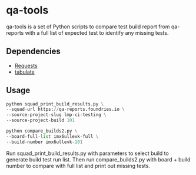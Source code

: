# qa-tools 

qa-tools is a set of Python scripts to compare test build report from qa-reports with a full list of expected test to identify any missing tests. 

## Dependencies
* [Requests](https://docs.python-requests.org/en/latest/)
* [tabulate](https://pypi.org/project/tabulate/) 


## Usage

```python
python squad_print_build_results.py \
--squad-url https://qa-reports.foundries.io \
--source-project-slug lmp-ci-testing \
--source-project-build 101

python compare_builds2.py \
--board-full-list imx6ullevk-full \
--build-number imx6ullevk-101
```

Run squad_print_build_results.py with parameters to select build to generate build test run list. 
Then run compare_builds2.py with board + build number to compare with full list and print out missing tests. 
